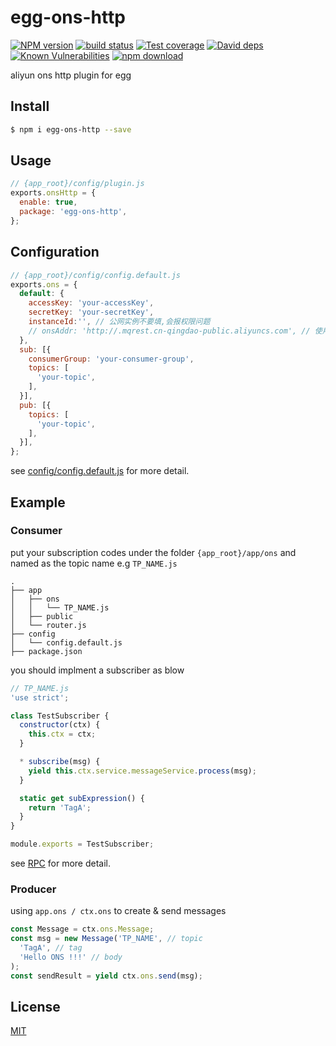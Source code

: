 # egg-ons-http

[![NPM version][npm-image]][npm-url]
[![build status][travis-image]][travis-url]
[![Test coverage][codecov-image]][codecov-url]
[![David deps][david-image]][david-url]
[![Known Vulnerabilities][snyk-image]][snyk-url]
[![npm download][download-image]][download-url]

[npm-image]: https://img.shields.io/npm/v/egg-ons-http.svg?style=flat-square
[npm-url]: https://npmjs.org/package/egg-ons-http
[travis-image]: https://img.shields.io/travis/eggjs/egg-ons-http.svg?style=flat-square
[travis-url]: https://travis-ci.org/eggjs/egg-ons-http
[codecov-image]: https://img.shields.io/codecov/c/github/eggjs/egg-ons-http.svg?style=flat-square
[codecov-url]: https://codecov.io/github/eggjs/egg-ons-http?branch=master
[david-image]: https://img.shields.io/david/eggjs/egg-ons-http.svg?style=flat-square
[david-url]: https://david-dm.org/eggjs/egg-ons-http
[snyk-image]: https://snyk.io/test/npm/egg-ons-http/badge.svg?style=flat-square
[snyk-url]: https://snyk.io/test/npm/egg-ons-http
[download-image]: https://img.shields.io/npm/dm/egg-ons-http.svg?style=flat-square
[download-url]: https://npmjs.org/package/egg-ons-http

aliyun ons http plugin for egg

## Install

```bash
$ npm i egg-ons-http --save
```

## Usage

```js
// {app_root}/config/plugin.js
exports.onsHttp = {
  enable: true,
  package: 'egg-ons-http',
};
```

## Configuration

```js
// {app_root}/config/config.default.js
exports.ons = {
  default: {
    accessKey: 'your-accessKey',
    secretKey: 'your-secretKey',
    instanceId:'', // 公网实例不要填,会报权限问题
    // onsAddr: 'http://.mqrest.cn-qingdao-public.aliyuncs.com', // 使用http接入地址
  },
  sub: [{
    consumerGroup: 'your-consumer-group',
    topics: [
      'your-topic',
    ],
  }],
  pub: [{
    topics: [
      'your-topic',
    ],
  }],
};
```

see [config/config.default.js](config/config.default.js) for more detail.

## Example

### Consumer

put your subscription codes under the folder `{app_root}/app/ons` and named as the topic name e.g `TP_NAME.js`

```
.
├── app
│   ├── ons
│   │   └── TP_NAME.js
│   ├── public
│   └── router.js
├── config
│   └── config.default.js
├── package.json
```

you should implment a subscriber as blow

```js
// TP_NAME.js
'use strict';

class TestSubscriber {
  constructor(ctx) {
    this.ctx = ctx;
  }

  * subscribe(msg) {
    yield this.ctx.service.messageService.process(msg);
  }

  static get subExpression() {
    return 'TagA';
  }
}

module.exports = TestSubscriber;
```

see [RPC](https://github.com/eggjs/egg/issues/1468) for more detail.

### Producer

using `app.ons / ctx.ons` to create & send messages

```js
const Message = ctx.ons.Message;
const msg = new Message('TP_NAME', // topic
  'TagA', // tag
  'Hello ONS !!!' // body
);
const sendResult = yield ctx.ons.send(msg);
```


## License

[MIT](LICENSE)
